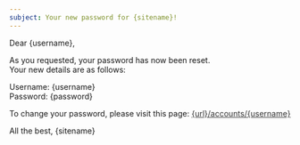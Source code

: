```yaml
---
subject: Your new password for {sitename}!
---
```

Dear {username},

As you requested, your password has now been reset.<br>
Your new details are as follows:

Username: {username}<br>
Password: {password}

To change your password, please visit this page: <a href="{url}/accounts/{username}" style="color:#333; text-decoration:underline;">{url}/accounts/{username}</a>

All the best,
{sitename}
